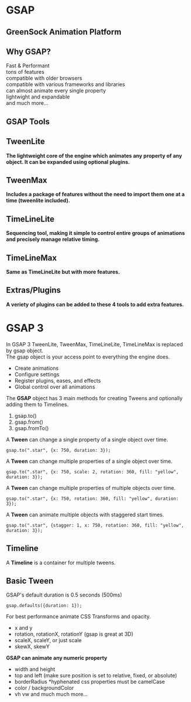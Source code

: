 # GSAP
## GreenSock Animation Platform
  
## Why GSAP?  
Fast & Performant  
tons of features  
compatible with older browsers  
compatible with various frameworks and libraries  
can almost animate every single property  
lightwight and expandable  
and much more...  
  
## GSAP Tools  
  
## TweenLite  
**The lightweight core of the engine which animates any property of any object. It can be expanded using optional plugins.**  
  
## TweenMax
**Includes a package of features without the need to import them one at a time (tweenlite included).**  
  
## TimeLineLite  
**Sequencing tool, making it simple to control entire groups of animations and precisely manage relative timing.**  
  
## TimeLineMax  
**Same as TimeLineLite but with more features.**  
  
## Extras/Plugins  
**A veriety of plugins can be added to these 4 tools to add extra features.**  
   
# GSAP 3  
  
In GSAP 3 TweenLite, TweenMax, TimeLineLite, TimeLineMax is replaced by gsap object.  
The gsap object is your access point to everything the engine does.  
- Create animations  
- Configure settings
- Register plugins, eases, and effects  
- Global control over all animations  
  
The **GSAP** object has 3 main methods for creating Tweens and optionally adding them to Timelines.  
1. gsap.to()  
2. gsap.from()  
3. gsap.fromTo()  
  
A **Tween** can change a single property of a single object over time.  
```
gsap.to(".star", {x: 750, duration: 3});
```  
  
A **Tween** can change multiple properties of a single object over time.  
```
gsap.to(".star", {x: 750, scale: 2, rotation: 360, fill: "yellow", duration: 3});
```  
  
A **Tween** can change multiple properties of multiple objects over time.  
```
gsap.to(".star", {x: 750, rotation: 360, fill: "yellow", duration: 3});
```  
  
A **Tween** can animate multiple objects with staggered start times.  
```
gsap.to(".star", {stagger: 1, x: 750, rotation: 360, fill: "yellow", duration: 3});
```  
  
## Timeline  
A **Timeline** is a container for multiple tweens.  
  
## Basic Tween  
GSAP's default duration is 0.5 seconds (500ms)  
```
gsap.defaults({duration: 1});
```
  
For best performance animate CSS Transforms and opacity.  
- x and y  
- rotation, rotationX, rotationY (gsap is great at 3D)
- scaleX, scaleY, or just scale
- skewX, skewY  
  
**GSAP can animate any numeric property**
- width and height
- top and left (make sure position is set to relative, fixed, or absolute)
- borderRadius *hyphenated css properties must be camelCase
- color / backgroundColor
- vh vw and much much more...  
